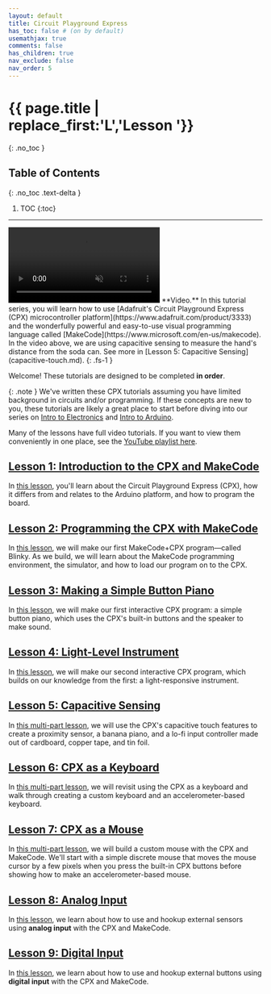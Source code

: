```yaml
---
layout: default
title: Circuit Playground Express
has_toc: false # (on by default)
usemathjax: true
comments: false
has_children: true
nav_exclude: false
nav_order: 5
---
```

# {{ page.title | replace_first:'L','Lesson '}}
{: .no_toc }

## Table of Contents
{: .no_toc .text-delta }

1. TOC
{:toc}
---

<video autoplay loop muted playsinline style="margin:0px">
  <source src="assets/videos/CPX_CapacitiveSensing_SodaCanProximityDetector_MakeCode_Optimized.mp4" type="video/mp4" />
</video>
**Video.** In this tutorial series, you will learn how to use [Adafruit's Circuit Playground Express (CPX) microcontroller platform](https://www.adafruit.com/product/3333) and the wonderfully powerful and easy-to-use visual programming language called [MakeCode](https://www.microsoft.com/en-us/makecode). In the video above, we are using capacitive sensing to measure the hand's distance from the soda can. See more in [Lesson 5: Capacitive Sensing](capacitive-touch.md).
{: .fs-1 }

Welcome! These tutorials are designed to be completed **in order**.

{: .note }
We've written these CPX tutorials assuming you have limited background in circuits and/or programming. If these concepts are new to you, these tutorials are likely a great place to start before diving into our series on [Intro to Electronics](../electronics/) and [Intro to Arduino](../arduino/).

Many of the lessons have full video tutorials. If you want to view them conveniently in one place, see the [YouTube playlist here](https://youtube.com/playlist?list=PLW7IRNr2aHZNWbCav5ez_dOus3o_qkHzv).

## [Lesson 1: Introduction to the CPX and MakeCode](cpx.md)

In [this lesson](cpx.md), you'll learn about the Circuit Playground Express (CPX), how it differs from and relates to the Arduino platform, and how to program the board.

## [Lesson 2: Programming the CPX with MakeCode](makecode.md)

In [this lesson](makecode.md), we will make our first MakeCode+CPX program—called Blinky. As we build, we will learn about the MakeCode programming environment, the simulator, and how to load our program on to the CPX.

## [Lesson 3: Making a Simple Button Piano](button-piano.md)

In [this lesson](button-piano.md), we will make our first interactive CPX program: a simple button piano, which uses the CPX's built-in buttons and the speaker to make sound.

## [Lesson 4: Light-Level Instrument](sensor-instrument.md)

In [this lesson](sensor-instrument.md), we will make our second interactive CPX program, which builds on our knowledge from the first: a light-responsive instrument.

## [Lesson 5: Capacitive Sensing](capacitive-touch.md)

In [this multi-part lesson](capacitive-touch.md), we will use the CPX's capacitive touch features to create a proximity sensor, a banana piano, and a lo-fi input controller made out of cardboard, copper tape, and tin foil.

## [Lesson 6: CPX as a Keyboard](cpx-keyboard.md)

In [this multi-part lesson](cpx-keyboard.md), we will revisit using the CPX as a keyboard and walk through creating a custom keyboard and an accelerometer-based keyboard.

## [Lesson 7: CPX as a Mouse](cpx-mouse.md)

In [this multi-part lesson](cpx-mouse.md), we will build a custom mouse with the CPX and MakeCode. We'll start with a simple discrete mouse that moves the mouse cursor by a few pixels when you press the built-in CPX buttons before showing how to make an accelerometer-based mouse.

## [Lesson 8: Analog Input](analog-input.md)

In [this lesson](analog-input.md), we learn about how to use and hookup external sensors using **analog input** with the CPX and MakeCode.

## [Lesson 9: Digital Input](digital-input.md)

In [this lesson](digital-input.md), we learn about how to use and hookup external buttons using **digital input** with the CPX and MakeCode.

<!-- TODO: add in little teaser videos that load underneath each lesson -->
